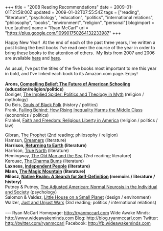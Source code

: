 +++
title = "2008 Reading Recommendations"
date = 2009-01-01T21:58:00Z
updated = 2009-01-02T07:55:54Z
tags = ["reading", "literature", "psychology", "education", "politics", "international relations", "philosophy", "books", "environment", "religion", "personal"]
blogimport = true
[author]
	name = "Ryan McCarl"
	uri = "https://plus.google.com/109901750264132233987"
+++

Happy New Year!  At the end of each of the past three years, I've written a post listing the best books I've read over the course of the year in order to bring these books to the attention of others.  My lists from 2007 and 2006 are available <a href="http://ryanmccarl.blogspot.com/2007/12/2007-book-recommendations.html">here</a> and <a href="http://ryanmccarl.blogspot.com/2006/12/nothing-like-reading-list-to-start-new.html">here</a>.<br /><br />As usual, I've put the titles of the five books most important to me this year in bold, and I've linked each book to its Amazon.com page.  Enjoy!<br /><br /><span class="Apple-style-span" style="font-weight: bold;">Arons, </span><a href="http://www.amazon.com/Compelling-Belief-Culture-American-Schooling/dp/0870235249/ref=sr_1_1?ie=UTF8&amp;s=books&amp;qid=1230899752&amp;sr=1-1"><span class="Apple-style-span" style="font-weight: bold;">Compelling Belief: The Future of American Schooling</span></a><span class="Apple-style-span" style="font-weight: bold;"> (education/religion/politics)</span><br />Doniger, <a href="http://www.amazon.com/Implied-Spider-Wendy-Doniger/dp/0231111711/ref=sr_1_1?ie=UTF8&amp;s=books&amp;qid=1230899795&amp;sr=1-1">The Implied Spider: Politics and Theology in Myth</a> (religion / mythology)<br />Du Bois, <a href="http://www.amazon.com/Souls-Black-Norton-Critical-Editions/dp/039397393X/ref=sr_1_4?ie=UTF8&amp;s=books&amp;qid=1230899814&amp;sr=1-4">Souls of Black Folk</a> (history / politics)<br />Frank, <a href="http://www.amazon.com/Falling-Behind-Rising-Inequality-Wildavsky/dp/0520252527/ref=sr_1_1?ie=UTF8&amp;s=books&amp;qid=1230899838&amp;sr=1-1">Falling Behind: How Rising Inequality Harms the Middle Class</a> (economics / politics)<br />Frankel, <a href="http://www.amazon.com/Faith-Freedom-Religious-Liberty-Critical/dp/0809015757/ref=sr_1_1?ie=UTF8&amp;s=books&amp;qid=1230900023&amp;sr=1-1">Faith and Freedom: Religious Liberty in America</a> (religion / politics / law)<div>Gibran, <a href="http://www.amazon.com/Prophet-Kahlil-Gibran/dp/000100039X/ref=sr_1_1?ie=UTF8&amp;s=books&amp;qid=1230900039&amp;sr=1-1">The Prophet</a> (2nd reading; philosophy / religion)<br />Hamsun, <a href="http://www.amazon.com/Dreamers-Directions-Classics-Knut-Hamsun/dp/0811213218/ref=sr_1_3?ie=UTF8&amp;s=books&amp;qid=1230900186&amp;sr=1-3">Dreamers</a> (literature)</div><div><span class="Apple-style-span" style="font-weight: bold;">Harrison, </span><a href="http://www.amazon.com/Returning-Earth-Novel-Jim-Harrison/dp/0802143318/ref=sr_1_1?ie=UTF8&amp;s=books&amp;qid=1230900175&amp;sr=1-1"><span class="Apple-style-span" style="font-weight: bold;">Returning to Earth</span></a><span class="Apple-style-span" style="font-weight: bold;"> (literature)</span><br />Harrison, <a href="http://www.amazon.com/True-North-Jim-Harrison/dp/0802142060/ref=sr_1_2?ie=UTF8&amp;s=books&amp;qid=1230900175&amp;sr=1-2">True North</a> (literature)<br />Hemingway, <a href="http://www.amazon.com/Old-Man-Sea-Ernest-Hemingway/dp/0684801221/ref=pd_sim_b_3">The Old Man and the Sea</a> (2nd reading; literature)<br />Kerouac, <a href="http://www.amazon.com/Dharma-Bums-Penguin-Classics-Deluxe/dp/0143039601/ref=sr_1_1?ie=UTF8&amp;s=books&amp;qid=1230900162&amp;sr=1-1">The Dharma Bums</a> (literature)</div><div><span class="Apple-style-span" style="font-weight: bold;">Laxness, </span><a href="http://www.amazon.com/Independent-People-Halldor-Laxness/dp/0679767924/ref=pd_sim_b_1"><span class="Apple-style-span" style="font-weight: bold;">Independent People</span></a><span class="Apple-style-span" style="font-weight: bold;"> (literature)</span><br /><span class="Apple-style-span" style="font-weight: bold;">Mann, </span><a href="http://www.amazon.com/Old-Man-Sea-Ernest-Hemingway/dp/0684801221/ref=pd_sim_b_3"><span class="Apple-style-span" style="font-weight: bold;">The Magic Mountain</span></a><span class="Apple-style-span" style="font-weight: bold;"> (literature)</span><br /><span class="Apple-style-span" style="font-weight: bold;">Milosz, </span><a href="http://www.amazon.com/Native-Realm-Self-Definition-Czeslaw-Milosz/dp/0374528306/ref=sr_1_1?ie=UTF8&amp;s=books&amp;qid=1230900582&amp;sr=1-1"><span class="Apple-style-span" style="font-weight: bold;">Native Realm: A Search for Self-Definition</span></a><span class="Apple-style-span" style="font-weight: bold;"> (memoirs / literature / history)</span><br />Putney &amp; Putney, <a href="http://www.amazon.com/Adjusted-American-Neurosis-Individual-Society/dp/0060900954/ref=sr_1_1?ie=UTF8&amp;s=books&amp;qid=1230900593&amp;sr=1-1">The Adjusted American: Normal Neurosis in the Individual and Society</a> (psychology)<br />Salomon &amp; Valdez, <a href="http://www.amazon.com/Little-House-Small-Planet-Possibilities/dp/1592288685/ref=sr_1_1?ie=UTF8&amp;s=books&amp;qid=1230900612&amp;sr=1-1">Little House on a Small Planet</a> (design / environment)<br />Walzer, <a href="http://www.amazon.com/Just-Unjust-Wars-Historical-Illustrations/dp/0465037070/ref=sr_1_1?ie=UTF8&amp;s=books&amp;qid=1230900722&amp;sr=1-1">Just and Unjust Wars</a> (3rd reading; politics / international relations)    <br /><br /></div><div class="blogger-post-footer">---
Ryan McCarl
Homepage: http://ryanmccarl.com
Wide Awake Minds: http://www.wideawakeminds.com
Blog: http://blog.ryanmccarl.com
Twitter: http://twitter.com/ryanmccarl
Facebook: http://fb.wideawakeminds.com</div>
